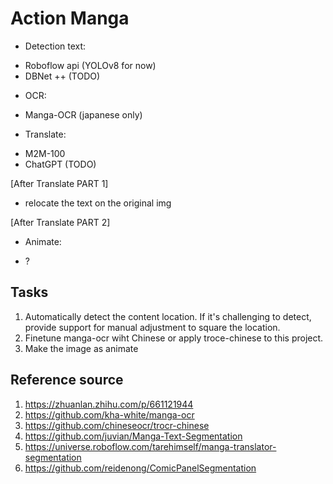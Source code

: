 # Action Manga

* Detection text:
- Roboflow api (YOLOv8 for now)
- DBNet ++ (TODO)

* OCR:
- Manga-OCR (japanese only)

* Translate:
- M2M-100
- ChatGPT (TODO)

[After Translate PART 1]
* relocate the text on the original img

[After Translate PART 2]
* Animate:
- ?


## Tasks
1. Automatically detect the content location. If it's challenging to detect, provide support for manual adjustment to square the location.
2. Finetune manga-ocr wiht Chinese or apply troce-chinese to this project.
3. Make the image as animate

## Reference source
1. https://zhuanlan.zhihu.com/p/661121944
2. https://github.com/kha-white/manga-ocr
3. https://github.com/chineseocr/trocr-chinese
4. https://github.com/juvian/Manga-Text-Segmentation
5. https://universe.roboflow.com/tarehimself/manga-translator-segmentation
6. https://github.com/reidenong/ComicPanelSegmentation

